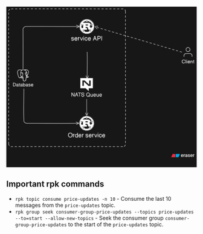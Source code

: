 ![Architecture v1](./assets/architecture_1.png)

## Important rpk commands

- `rpk topic consume price-updates -n 10` - Consume the last 10 messages from the `price-updates` topic.
- `rpk group seek consumer-group-price-updates --topics price-updates --to=start --allow-new-topics` - Seek the consumer group `consumer-group-price-updates` to the start of the `price-updates` topic.
